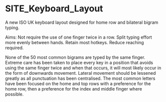 # SITE_Keyboard_Layout
A new ISO UK keyboard layout designed for home row and bilateral bigram typing.

Aims:
Not require the use of one finger twice in a row.
Split typing effort more evenly between hands.
Retain most hotkeys.
Reduce reaching required.

None of the 50 most common bigrams are typed by the same finger. Extreme care has been taken to place every key in a position that avoids using the same finger twice and when that occurs, it will most likely occur in the form of downwards movement. Lateral movement should be lessened greatly as all punctuation has been centralised. The most common letters have been focused on the home and top rows with a preference for the home row, then a preference for the index and middle finger where possible.
